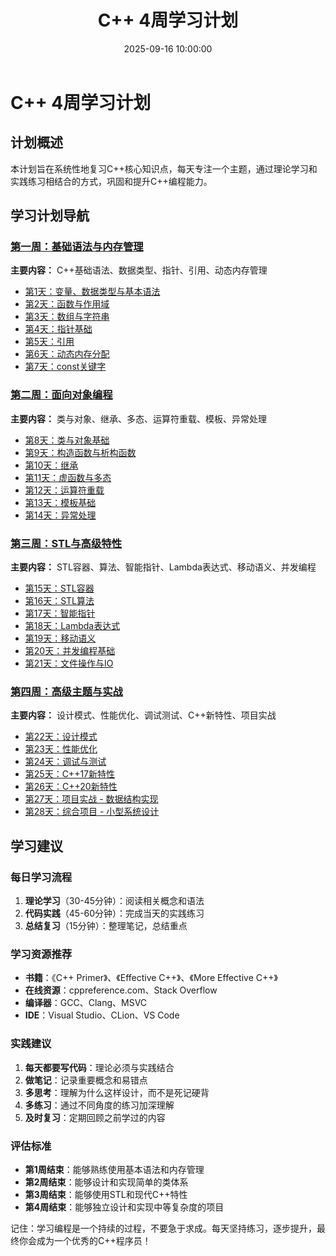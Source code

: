 ﻿---
title: C++ 4周学习计划
date: 2025-09-16 10:00:00
categories: Cpp
tags:
    - C++ 
    - Study Plan
    - Review
layout: page
menu_id: plan
permalink: /plan/
---

# C++ 4周学习计划

## 计划概述
本计划旨在系统性地复习C++核心知识点，每天专注一个主题，通过理论学习和实践练习相结合的方式，巩固和提升C++编程能力。

## 学习计划导航

### [第一周：基础语法与内存管理](/plan/week1/)
**主要内容：** C++基础语法、数据类型、指针、引用、动态内存管理
- [第1天：变量、数据类型与基本语法](/plan/week1/day1/)
- [第2天：函数与作用域](/plan/week1/day2/)
- [第3天：数组与字符串](/plan/week1/day3/)
- [第4天：指针基础](/plan/week1/day4/)
- [第5天：引用](/plan/week1/day5/)
- [第6天：动态内存分配](/plan/week1/day6/)
- [第7天：const关键字](/plan/week1/day7/)

### [第二周：面向对象编程](/plan/week2/)
**主要内容：** 类与对象、继承、多态、运算符重载、模板、异常处理
- [第8天：类与对象基础](/plan/week2/day8/)
- [第9天：构造函数与析构函数](/plan/week2/day9/)
- [第10天：继承](/plan/week2/day10/)
- [第11天：虚函数与多态](/plan/week2/day11/)
- [第12天：运算符重载](/plan/week2/day12/)
- [第13天：模板基础](/plan/week2/day13/)
- [第14天：异常处理](/plan/week2/day14/)

### [第三周：STL与高级特性](/plan/week3/)
**主要内容：** STL容器、算法、智能指针、Lambda表达式、移动语义、并发编程
- [第15天：STL容器](/plan/week3/day15/)
- [第16天：STL算法](/plan/week3/day16/)
- [第17天：智能指针](/plan/week3/day17/)
- [第18天：Lambda表达式](/plan/week3/day18/)
- [第19天：移动语义](/plan/week3/day19/)
- [第20天：并发编程基础](/plan/week3/day20/)
- [第21天：文件操作与IO](/plan/week3/day21/)

### [第四周：高级主题与实战](/plan/week4/)
**主要内容：** 设计模式、性能优化、调试测试、C++新特性、项目实战
- [第22天：设计模式](/plan/week4/day22/)
- [第23天：性能优化](/plan/week4/day23/)
- [第24天：调试与测试](/plan/week4/day24/)
- [第25天：C++17新特性](/plan/week4/day25/)
- [第26天：C++20新特性](/plan/week4/day26/)
- [第27天：项目实战 - 数据结构实现](/plan/week4/day27/)
- [第28天：综合项目 - 小型系统设计](/plan/week4/day28/)

## 学习建议

### 每日学习流程
1. **理论学习**（30-45分钟）：阅读相关概念和语法
2. **代码实践**（45-60分钟）：完成当天的实践练习
3. **总结复习**（15分钟）：整理笔记，总结重点

### 学习资源推荐
- **书籍**：《C++ Primer》、《Effective C++》、《More Effective C++》
- **在线资源**：cppreference.com、Stack Overflow
- **编译器**：GCC、Clang、MSVC
- **IDE**：Visual Studio、CLion、VS Code

### 实践建议
1. **每天都要写代码**：理论必须与实践结合
2. **做笔记**：记录重要概念和易错点
3. **多思考**：理解为什么这样设计，而不是死记硬背
4. **多练习**：通过不同角度的练习加深理解
5. **及时复习**：定期回顾之前学过的内容

### 评估标准
- **第1周结束**：能够熟练使用基本语法和内存管理
- **第2周结束**：能够设计和实现简单的类体系
- **第3周结束**：能够使用STL和现代C++特性
- **第4周结束**：能够独立设计和实现中等复杂度的项目

记住：学习编程是一个持续的过程，不要急于求成。每天坚持练习，逐步提升，最终你会成为一个优秀的C++程序员！
